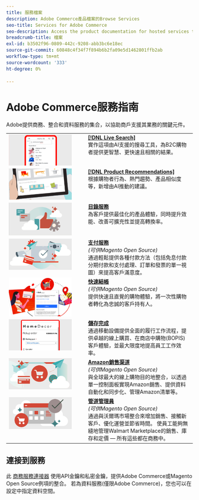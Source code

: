 ```yaml
---
title: 服務檔案
description: Adobe Commerce產品檔案的Browse Services
seo-title: Services for Adobe Commerce
seo-description: Access the product documentation for hosted services that help Adobe Commerce and Magento Open Source merchants support key components of their business.
breadcrumb-title: 檔案
exl-id: b3502f96-0809-442c-9208-abb3bc6e18ec
source-git-commit: 60848c4f34f7f894b6b2fa09e5d1462801ffb2ab
workflow-type: tm+mt
source-wordcount: '333'
ht-degree: 0%

---
```


# Adobe Commerce服務指南

Adobe提供商務、整合和資料服務的集合，以協助商戶支援其業務的關鍵元件。

<table>
<tr>
  <td valign="top" width="200">
      <img alt="[!DNL Live Search]" src="assets/live-search.png" width="170px"/></td>
   <td valign="top"><a href="https://experienceleague.adobe.com/docs/commerce-merchant-services/live-search/overview.html"><strong>[!DNL Live Search]</strong></a>  
    <div>實作這項由AI支援的搜尋工具，為B2C購物者提供更智慧、更快速且相關的結果。</div>
  </td>
   </tr>
<tr>
   <td valign="top" width="200">
       <img alt="[!UICONTROL Product Recommendations]" src="assets/product-recs.png" width="170px"/></td>
   <td valign="top">
   <a href="https://experienceleague.adobe.com/docs/commerce-merchant-services/product-recommendations/overview.html"><strong>[!DNL Product Recommendations]</strong></a>
    <div>根據購物者行為、熱門趨勢、產品相似度等，新增由AI推動的建議。</div>
  </td>
   </tr>
<tr>
    <td valign="top" width="200px">
       <img alt="目錄服務" src="assets/catalog-service.png" width="170px"></td>
   <td valign="top"><a href="https://experienceleague.adobe.com/docs/commerce-merchant-services/catalog-service/guide-overview.html"> <strong>目錄服務</strong></a> <br>
    <div>為客戶提供最佳化的產品體驗，同時提升效能、改善可擴充性並提高轉換率。</div>
  </td>
   </tr>
<tr>
  <td valign="top" width="200px">
    <img alt="支付服務" src="assets/payment-services.png" width="170px"/></td>
   <td valign="top"><a href="https://experienceleague.adobe.com/docs/commerce-merchant-services/payment-services/guide-overview.html"><strong>支付服務</strong></a>  <br><em>(可供Magento Open Source)</em>
    <div>通過輕鬆提供各種付款方法（包括免息付款分期付款和支付處理、訂單和發票的單一視圖）來提高客戶滿意度。</div>
  </td>
    </tr>
<tr>
  <td valign="top" width="200px">
    <img alt="快速結帳" src="assets/quick-checkout.png" width="170px"/></td>
   <td valign="top"><a href="https://experienceleague.adobe.com/docs/commerce-merchant-services/quick-checkout/overview.html"><strong>快速結帳</strong></a>  <br><em>(可供Magento Open Source)</em>
    <div>提供快速且直覺的購物體驗，將一次性購物者轉化為忠誠的客戶持有人。</div>
  </td>
    </tr>
<tr>
    <td valign="top" width="200px">
       <img alt="儲存完成" src="assets/store-fulfillment-landing-graphic.png" width="170px"/></td>
   <td valign="top"><a href="https://experienceleague.adobe.com/docs/commerce-merchant-services/store-fulfillment/guide-overview.html"> <strong>儲存完成</strong></a></br>
    <div>通過移動設備提供全面的履行工作流程，提供卓越的線上購買、在商店中購物(BOPIS)客戶體驗，並最大限度地提高員工工作效率。</div>
  </td>
   </tr>
<tr>
    <td valign="top" width="200px">
       <img alt="AmazonSales Channel" src="assets/amazon-channel.png" width="170px"></td>
   <td valign="top"><a href="https://experienceleague.adobe.com/docs/commerce-channels/amazon/guide-overview.html"> <strong>Amazon銷售渠道</strong></a> <br><em>(可供Magento Open Source)</em>
    <div>與全球最大的線上購物目的地整合，以透過單一控制面板實現Amazon銷售、提供資料自動化和同步化、管理Amazon清單等。</div>
  </td>
   </tr>
<tr>
    <td valign="top">
       <img alt="[!DNL Channel Manager]" src="assets/channel-manager.png" width="170px"></td>
   <td valign="top"><a href="https://experienceleague.adobe.com/docs/commerce-channels/channel-manager/guide-overview.html"> <strong>管道管理員</strong></a> <br><em>(可供Magento Open Source)</em>
    <div>通過與沃爾瑪市場整合來增加銷售、接觸新客戶、優化運營並節省時間。 使員工能夠無縫地管理Walmart Marketplace的銷售、庫存和定價 — 所有這些都在商務中。</div>
  </td>
   </tr>
</table>

## 連接到服務

此 [商務服務連接器](saas.md) 使用API金鑰和私密金鑰，提供Adobe Commerce或Magento Open Source例項的整合。 若為資料服務(僅限Adobe Commerce)，您也可以在設定中指定資料空間。
